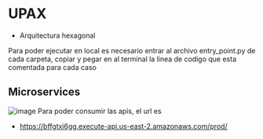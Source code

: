 # UPAX

- Arquitectura hexagonal

Para poder ejecutar en local es necesario entrar al archivo entry_point.py de cada carpeta, copiar y pegar en al terminal la linea de codigo que esta comentada para cada caso

## Microservices
![image](https://user-images.githubusercontent.com/103546495/178395793-fe178bb6-db08-4929-adbb-288765e7df85.png)
Para poder consumir las apis, el url es 

- https://bffgtxi6gg.execute-api.us-east-2.amazonaws.com/prod/<path solicitado>
